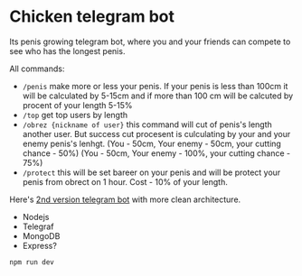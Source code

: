 # Chicken telegram bot

Its penis growing telegram bot, where you and your friends can compete to see who has the longest penis.

All commands:
- `/penis` make more or less your penis. If your penis is less than 100cm it will be calculated by 5-15cm and if more than 100 cm will be calcuted by procent of your length 5-15%
- `/top` get top users by length
- `/obrez {nickname of user}` this command will cut of penis's length another user. But success cut procesent is culculating by your and your enemy penis's lenhgt. (You - 50cm, Your enemy - 50cm, 
your cutting chance - 50%) (You - 50cm, Your enemy - 100%, your cutting chance - 75%)
- `/protect` this will be set bareer on your penis and will be protect your penis from obrect on 1 hour. Cost - 10% of your length.

Here's [2nd version telegram bot](https://github.com/Rrodya/chicken-bot-telegram-2) with more clean architecture.

- Nodejs
- Telegraf
- MongoDB
- Express?



```npm run dev```
